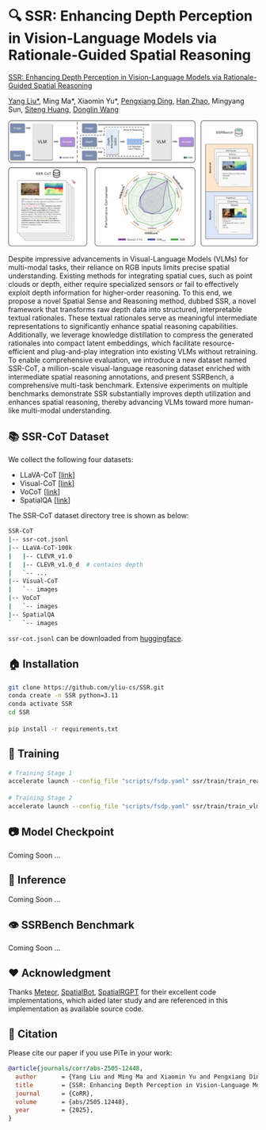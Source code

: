 # 🔍 SSR: Enhancing Depth Perception in Vision-Language Models via Rationale-Guided Spatial Reasoning

[SSR: Enhancing Depth Perception in Vision-Language Models via Rationale-Guided Spatial Reasoning](https://arxiv.org/abs/2505.12448)

[Yang Liu*](https://yliu-cs.github.io), Ming Ma*, Xiaomin Yu*, [Pengxiang Ding](https://dingpx.github.io), [Han Zhao](https://h-zhao1997.github.io), Mingyang Sun, [Siteng Huang](https://kyonhuang.top), [Donglin Wang](https://milab.westlake.edu.cn)

![](figure/teaser.jpg)

Despite impressive advancements in Visual-Language Models (VLMs) for multi-modal tasks, their reliance on RGB inputs limits precise spatial understanding. Existing methods for integrating spatial cues, such as point clouds or depth, either require specialized sensors or fail to effectively exploit depth information for higher-order reasoning. To this end, we propose a novel Spatial Sense and Reasoning method, dubbed SSR, a novel framework that transforms raw depth data into structured, interpretable textual rationales. These textual rationales serve as meaningful intermediate representations to significantly enhance spatial reasoning capabilities. Additionally, we leverage knowledge distillation to compress the generated rationales into compact latent embeddings, which facilitate resource-efficient and plug-and-play integration into existing VLMs without retraining. To enable comprehensive evaluation, we introduce a new dataset named SSR-CoT, a million-scale visual-language reasoning dataset enriched with intermediate spatial reasoning annotations, and present SSRBench, a comprehensive multi-task benchmark. Extensive experiments on multiple benchmarks demonstrate SSR substantially improves depth utilization and enhances spatial reasoning, thereby advancing VLMs toward more human-like multi-modal understanding.

## 📚 SSR-CoT Dataset

We collect the following four datasets:

* LLaVA-CoT [[link](https://github.com/PKU-YuanGroup/LLaVA-CoT)]
* Visual-CoT [[link](https://github.com/deepcs233/Visual-CoT)]
* VoCoT [[link](https://github.com/RupertLuo/VoCoT)]
* SpatialQA [[link](https://github.com/BAAI-DCAI/SpatialBot)]

The SSR-CoT dataset directory tree is shown as below:
```sh
SSR-CoT
|-- ssr-cot.jsonl
|-- LLaVA-CoT-100k
|   |-- CLEVR_v1.0
|   |-- CLEVR_v1.0_d  # contains depth
|   `-- ...
|-- Visual-CoT
|   `-- images
|-- VoCoT
|   `-- images
|-- SpatialQA
`   `-- images
```
`ssr-cot.jsonl` can be downloaded from [huggingface](https://huggingface.co/datasets/yliu-cs/SSR-CoT).

## 🏠 Installation

```sh
git clone https://github.com/yliu-cs/SSR.git
conda create -n SSR python=3.11
conda activate SSR
cd SSR

pip install -r requirements.txt
```

## 🚀 Training

```sh
# Training Stage 1
accelerate launch --config_file "scripts/fsdp.yaml" ssr/train/train_reasoning.py

# Training Stage 2
accelerate launch --config_file "scripts/fsdp.yaml" ssr/train/train_vlm.py --lora --llava
```

## 📷 Model Checkpoint

Coming Soon ...

## 🎯 Inference

Coming Soon ...

## 👁️ SSRBench Benchmark

Coming Soon ...

## ❤️ Acknowledgment

Thanks [Meteor](https://github.com/ByungKwanLee/Meteor), [SpatialBot](https://github.com/BAAI-DCAI/SpatialBot), [SpatialRGPT](https://github.com/AnjieCheng/SpatialRGPT) for their excellent code implementations, which aided later study and are referenced in this implementation as available source code.

## 📜 Citation

Please cite our paper if you use PiTe in your work:

```bibtex
@article{journals/corr/abs-2505-12448,
  author       = {Yang Liu and Ming Ma and Xiaomin Yu and Pengxiang Ding and Han Zhao and Mingyang Sun and Siteng Huang and Donglin Wang},
  title        = {SSR: Enhancing Depth Perception in Vision-Language Models via Rationale-Guided Spatial Reasoning},
  journal      = {CoRR},
  volume       = {abs/2505.12448},
  year         = {2025},
}
```

